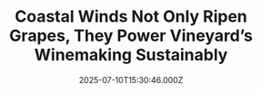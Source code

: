 ---
title: "Coastal Winds Not Only Ripen Grapes, They Power Vineyard’s Winemaking Sustainably"
date: 2025-07-10T15:30:46.000Z
category: Human Kindness
externalLink: "https://www.goodnewsnetwork.org/coastal-winds-mature-this-vineyards-grapes-to-perfection-and-power-their-winemaking-sustainably/"
image: ""
excerpt: "As green as the Chardonnay grapes they grow, a winery along the base of California’s coastal Santa Lucia Mountains run entirely on wind power. The mountains’ unique geography keeps the area windy, which powers not only a large private wind turbine, but a delayed and elongated growing season that complicates and matures the flavor in […] The post Coastal Winds…"
---